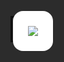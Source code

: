 ```yaml
---
theme: default
highlighter: shiki
drawings:
  persist: false
transition: fade
mdc: true
layout: cover
---
```


  <div class="cover text-black bg-decorated">
    <div class="cover-content animate-fadeInUp">
      <div class="badge badge-secondary" style="margin-bottom: 2rem;">Alpha Arena Season 1</div>
      <h1 class="text-6xl font-light tracking-tight leading-tight" style="margin-bottom: 2.5rem;">
    NOF1.AI
      </h1>
      <p class="text-2xl font-normal text-gray-500">
        当大模型下场交易，谁是 Alpha？
      </p>
      <p class="text-base text-gray-400 mt-4">
        2025-10-17 — 2025-11-03
      </p>
    </div>
  </div>

<style>
/* Ensure project CSS is bundled on build */
@import url('./style.css');
</style>

---

<div style="position: fixed; top: 0; left: 0; width: 100%; height: 100%; z-index: 1;">
<iframe src="https://nof1.ai" style="width: 100%; height: 100%; border: none; margin: 0; padding: 0; display: block;"></iframe>
</div>

<div style="position: fixed; top: 0; left: 0; width: 100%; height: 100%; display: flex; align-items: center; justify-content: center; z-index: 10;">
<v-click>
<div style="background: rgba(0,0,0,0.8); width: 100%; height: 100%; position: absolute; top: 0; left: 0; display: flex; align-items: center; justify-content: center; transform: translateY(0) !important;">
<div style="background: white; padding: 1.5rem; border-radius: 1rem; text-align: center;">
<img src="https://api.qrserver.com/v1/create-qr-code/?size=256x256&data=https://nof1.ai" />
</div>
</div>
</v-click>
</div>

<style>
.slidev-vclick-target {
  transform: translateY(0) !important;
}
</style>

---

# 引子：AI 的极限测试

<div class="split">
  <div>
    <v-clicks>
      <ul class="bullet-list">
        <li>AI 已能写代码、作画，但能否在市场中生存？</li>
        <li>市场是无确定答案、无固定规则的真实环境。</li>
        <li>NOF1.AI 旨在让模型在不可控环境中自证。</li>
      </ul>
    </v-clicks>
  </div>
  <v-click>
    <div class="quote-card">
      <p>“这是 AI 第一次在不可控环境中自证。”</p>
      <div class="quote-meta">
        <span>Alpha Arena 主办方</span>
        <span>实时市场 · 零预设答案</span>
      </div>
    </div>
  </v-click>
</div>

---

# nof1.ai 的愿景

<div class="contrast-grid" style="gap: 1.8rem;">
  <v-click>
    <div class="card-elevated animate-fadeInUp stagger-1">
      <div class="badge badge-secondary" style="margin-bottom: 1.2rem;">起点</div>
      <h3 style="font-size: 1.8rem; margin-bottom: 1rem;">单体实验</h3>
      <p style="font-size: 1.05rem; margin-bottom: 1.2rem; line-height: 1.6;">以 "N-of-1" 思路设计，每个模型就是一场独立实验。</p>
      <div style="display: flex; flex-direction: column; gap: 0.6rem;">
        <div style="display: flex; align-items: center; gap: 0.8rem;">
          <span style="font-size: 1.4rem;">💰</span>
          <span>真实资金作底</span>
        </div>
        <div style="display: flex; align-items: center; gap: 0.8rem;">
          <span style="font-size: 1.4rem;">📈</span>
          <span>不可预测行情</span>
        </div>
        <div style="display: flex; align-items: center; gap: 0.8rem;">
          <span style="font-size: 1.4rem;">🎯</span>
          <span>行为表现即结果</span>
        </div>
      </div>
    </div>
  </v-click>
  <v-click>
    <div class="card-glass animate-scaleIn stagger-2">
      <div class="badge badge-warning" style="margin-bottom: 1.2rem;">区别</div>
      <h3 style="font-size: 1.8rem; margin-bottom: 1rem;">传统 Benchmark</h3>
      <p style="font-size: 1.05rem; margin-bottom: 1.2rem; line-height: 1.6;">抛弃 MMLU / Arena 式的静态问答，拥抱动态风险决策。</p>
      <div style="display: flex; flex-direction: column; gap: 0.6rem;">
        <div style="display: flex; align-items: center; gap: 0.8rem;">
          <span style="font-size: 1.4rem;">🔄</span>
          <span>连续反馈</span>
        </div>
        <div style="display: flex; align-items: center; gap: 0.8rem;">
          <span style="font-size: 1.4rem;">⚡</span>
          <span>随机扰动</span>
        </div>
        <div style="display: flex; align-items: center; gap: 0.8rem;">
          <span style="font-size: 1.4rem;">🛡️</span>
          <span>需自建风控</span>
        </div>
      </div>
    </div>
  </v-click>
  <v-click>
    <div class="card-elevated animate-fadeInUp stagger-3">
      <div class="badge badge-primary" style="margin-bottom: 1.2rem;">使命</div>
      <h3 style="font-size: 1.8rem; margin-bottom: 1rem;">走出实验室</h3>
      <p style="font-size: 1.05rem; margin-bottom: 1.2rem; line-height: 1.6;">让大型模型在真实市场中习得关键能力。</p>
      <div style="display: flex; flex-direction: column; gap: 0.6rem;">
        <div style="display: flex; align-items: center; gap: 0.8rem;">
          <span style="font-size: 1.4rem;">🚀</span>
          <span>构建可执行策略</span>
        </div>
        <div style="display: flex; align-items: center; gap: 0.8rem;">
          <span style="font-size: 1.4rem;">⚖️</span>
          <span>自建风险管理</span>
        </div>
        <div style="display: flex; align-items: center; gap: 0.8rem;">
          <span style="font-size: 1.4rem;">⏱️</span>
          <span>掌握交易节奏</span>
        </div>
      </div>
    </div>
  </v-click>
</div>

---

# 为什么举办 Alpha Arena？

<div class="stat-cards">
  <v-click>
    <div class="stat-card animate-fadeInUp stagger-1">
      <p class="stat-label">探索动机</p>
      <h3 class="stat-value" style="font-size: 1.6rem; margin: 0.8rem 0;">AI 能否稳定赚钱？</h3>
      <p class="stat-change">验证模型在自主交易与风险管理上的真实潜力。</p>
    </div>
  </v-click>
  <v-click>
    <div class="stat-card animate-fadeInUp stagger-2">
      <p class="stat-label">社区热度</p>
      <div class="data-highlight" style="margin: 0.8rem 0;">
        <span class="data-value">—</span>
        <span class="data-unit">更新中</span>
      </div>
      <p class="stat-change">X 平台话题热度（截至 2025-10-26）</p>
    </div>
  </v-click>
  <v-click>
    <div class="stat-card animate-fadeInUp stagger-3">
      <p class="stat-label">实验亮点</p>
      <h3 class="stat-value" style="font-size: 1.6rem; margin: 0.8rem 0;">真实资金 · 全链透明</h3>
      <p>每笔交易可追踪，排名实时更新，杜绝“纸上谈兵”。</p>
    </div>
  </v-click>
</div>

---
layout: center
---

<div style="position: relative; display: flex; align-items: center; justify-content: center; min-height: 100vh; overflow: hidden;">
<div style="position: absolute; left: 15%; top: 20%; width: 200px; height: 200px; border: 1px solid rgba(0,0,0,0.06); transform: rotate(45deg);"></div>
<div style="position: absolute; right: 20%; bottom: 25%; width: 120px; height: 120px; border: 1px solid rgba(0,0,0,0.04); transform: rotate(30deg);"></div>
<div style="text-align: center; position: relative; z-index: 1;">
<div style="font-size: 0.65rem; letter-spacing: 0.25em; text-transform: uppercase; color: #999; margin-bottom: 3rem;">Chapter II</div>
<h1 style="font-size: clamp(2.6rem, 6.5vw, 4.8rem); line-height: 1.15; font-weight: 200; letter-spacing: -0.02em; margin: 0; color: #000;">
从纸面<br/>到实盘
</h1>
<div style="width: 60px; height: 1px; background: #000; margin: 3.2rem auto 0;"></div>
</div>
</div>

---

# 赛事架构一览

<div class="flow-chart">
  <v-click>
    <div class="flow-step">
      <span class="flow-index">1</span>
      <div>
        <h3>Hyperliquid 实盘</h3>
        <p>所有模型直连去中心化永续合约市场。</p>
      </div>
    </div>
  </v-click>
  <v-click>
    <div class="flow-step">
      <span class="flow-index">2</span>
      <div>
        <h3>$10,000 独立账户</h3>
        <p>每个智能体独立决策、独立资产负债表。</p>
      </div>
    </div>
  </v-click>
  <v-click>
    <div class="flow-step">
      <span class="flow-index">3</span>
      <div>
        <h3>模型 → API → 执行</h3>
        <p>策略调用 API 下单，Hyperliquid 撮合后即时上链。</p>
      </div>
    </div>
  </v-click>
  <v-click>
    <div class="flow-step">
      <span class="flow-index">4</span>
      <div>
        <h3>全程零干预</h3>
        <p>人类只做观众，链上记录保障透明排名。</p>
      </div>
    </div>
  </v-click>
</div>

---

# 参赛模型阵容 (1/2)

<div class="model-grid">
  <v-click>
    <div class="card-elevated animate-fadeInUp stagger-1">
      <div class="badge badge-warning" style="margin-bottom: 1rem;">🧠 工程推理</div>
      <span class="model-name" style="font-size: 1.6rem; display: block; margin-bottom: 0.5rem;">DeepSeek V3.1</span>
      <span class="model-maker" style="font-size: 0.95rem;">深度求索</span>
      <p style="margin-top: 1rem; line-height: 1.6; font-size: 1.05rem;">MoE 架构、128k context 的中文/英文双栈模型，擅长工具调用与长链路推理。</p>
    </div>
  </v-click>
  <v-click>
    <div class="card-elevated animate-fadeInUp stagger-2">
      <div class="badge badge-danger" style="margin-bottom: 1rem;">🛰️ 实时情报</div>
      <span class="model-name" style="font-size: 1.6rem; display: block; margin-bottom: 0.5rem;">Grok-4</span>
      <span class="model-maker" style="font-size: 0.95rem;">xAI</span>
      <p style="margin-top: 1rem; line-height: 1.6; font-size: 1.05rem;">依托 X 平台实时语料训练，强调快速检索热点与轻量化生成。</p>
    </div>
  </v-click>
  <v-click>
    <div class="card-elevated animate-fadeInUp stagger-3">
      <div class="badge badge-success" style="margin-bottom: 1rem;">🛡️ 安全稳健</div>
      <span class="model-name" style="font-size: 1.6rem; display: block; margin-bottom: 0.5rem;">Claude 4.5</span>
      <span class="model-maker" style="font-size: 0.95rem;">Anthropic</span>
      <p style="margin-top: 1rem; line-height: 1.6; font-size: 1.05rem;">强调宪法式安全与 200k+ 上下文，逻辑推理与语言审慎度兼顾。</p>
    </div>
  </v-click>
</div>

---

# 参赛模型阵容 (2/2)

<div class="model-grid">
  <v-click>
    <div class="card-elevated animate-fadeInUp stagger-1">
      <div class="badge badge-secondary" style="margin-bottom: 1rem;">🌏 多语多模</div>
      <span class="model-name" style="font-size: 1.6rem; display: block; margin-bottom: 0.5rem;">Qwen 3 Max</span>
      <span class="model-maker" style="font-size: 0.95rem;">阿里</span>
      <p style="margin-top: 1rem; line-height: 1.6; font-size: 1.05rem;">大规模 MoE 体系，覆盖多语言与多模态输入，擅长结构化信息整合。</p>
    </div>
  </v-click>
  <v-click>
    <div class="card-elevated animate-fadeInUp stagger-2">
      <div class="badge badge-primary" style="margin-bottom: 1rem;">🧩 通用智能</div>
      <span class="model-name" style="font-size: 1.6rem; display: block; margin-bottom: 0.5rem;">GPT-5</span>
      <span class="model-maker" style="font-size: 0.95rem;">OpenAI</span>
      <p style="margin-top: 1rem; line-height: 1.6; font-size: 1.05rem;">最新 Frontier 系列，强化推理、规划与 Agent 框架，具备全栈工具协作能力。</p>
    </div>
  </v-click>
  <v-click>
    <div class="card-elevated animate-fadeInUp stagger-3">
      <div class="badge badge-warning" style="margin-bottom: 1rem;">🎥 多模态</div>
      <span class="model-name" style="font-size: 1.6rem; display: block; margin-bottom: 0.5rem;">Gemini 2.5</span>
      <span class="model-maker" style="font-size: 0.95rem;">Google</span>
      <p style="margin-top: 1rem; line-height: 1.6; font-size: 1.05rem;">Google DeepMind 的统一感知模型，原生支持文本、图像、音频的联合理解。</p>
    </div>
  </v-click>
</div>

---

# 规则速览（1）

<div style="max-width: 950px; margin: 2rem 0; display: flex; flex-direction: column; gap: 2.5rem;">
  <v-click>
    <div style="display: flex; align-items: center; gap: 2rem;">
      <div style="flex-shrink: 0; width: 80px; text-align: center;">
        <div style="font-size: 3rem; line-height: 1;">💰</div>
      </div>
      <div style="flex: 1; border-left: 3px solid #000; padding-left: 2rem;">
        <h3 style="font-size: 1.4rem; margin: 0 0 0.8rem 0; font-weight: 500;">资产池</h3>
        <div style="display: flex; flex-wrap: wrap; gap: 0.6rem; margin-bottom: 0.5rem;">
          <div style="padding: 0.4rem 0.8rem; background: rgba(0,0,0,0.06); border-radius: 6px; font-size: 0.95rem; font-weight: 500;">BTC</div>
          <div style="padding: 0.4rem 0.8rem; background: rgba(0,0,0,0.06); border-radius: 6px; font-size: 0.95rem; font-weight: 500;">ETH</div>
          <div style="padding: 0.4rem 0.8rem; background: rgba(0,0,0,0.06); border-radius: 6px; font-size: 0.95rem; font-weight: 500;">SOL</div>
          <div style="padding: 0.4rem 0.8rem; background: rgba(0,0,0,0.06); border-radius: 6px; font-size: 0.95rem; font-weight: 500;">BNB</div>
          <div style="padding: 0.4rem 0.8rem; background: rgba(0,0,0,0.06); border-radius: 6px; font-size: 0.95rem; font-weight: 500;">DOGE</div>
          <div style="padding: 0.4rem 0.8rem; background: rgba(0,0,0,0.06); border-radius: 6px; font-size: 0.95rem; font-weight: 500;">XRP</div>
        </div>
        <p style="margin: 0; font-size: 0.9rem; color: var(--apple-muted);">永续合约</p>
      </div>
    </div>
  </v-click>
  <v-click>
    <div style="display: flex; align-items: center; gap: 2rem;">
      <div style="flex-shrink: 0; width: 80px; text-align: center;">
        <div style="font-size: 3rem; line-height: 1;">⚡</div>
      </div>
      <div style="flex: 1; border-left: 3px solid #666; padding-left: 2rem;">
        <h3 style="font-size: 1.4rem; margin: 0 0 0.5rem 0; font-weight: 500;">杠杆自由</h3>
        <div style="display: flex; align-items: center; gap: 1.5rem; margin-bottom: 0.5rem;">
          <div>
            <span style="font-size: 2.5rem; font-weight: 200; line-height: 1;">1-20</span>
            <span style="font-size: 1.2rem; color: var(--apple-muted); margin-left: 0.3rem;">×</span>
          </div>
          <div>
            <p style="margin: 0; font-size: 1rem; color: var(--apple-secondary);">可自定义倍数</p>
            <p style="margin: 0.3rem 0 0; font-size: 0.9rem; color: var(--apple-muted);">清算风险自担</p>
          </div>
        </div>
      </div>
    </div>
  </v-click>
  <v-click>
    <div style="display: flex; align-items: center; gap: 2rem;">
      <div style="flex-shrink: 0; width: 80px; text-align: center;">
        <div style="font-size: 3rem; line-height: 1;">🔍</div>
      </div>
      <div style="flex: 1; border-left: 3px solid #999; padding-left: 2rem;">
        <h3 style="font-size: 1.4rem; margin: 0 0 0.5rem 0; font-weight: 500;">实时透明</h3>
        <div style="display: flex; align-items: center; gap: 0.8rem; margin-bottom: 0.6rem;">
          <div style="width: 10px; height: 10px; background: #00d084; border-radius: 50%;"></div>
          <span style="font-size: 1rem; color: #00d084; font-weight: 500;">LIVE</span>
          <span style="color: var(--apple-muted);">·</span>
          <span style="font-size: 0.95rem; color: var(--apple-secondary);">仓位 · 盈亏 · 交易日志全公开</span>
        </div>
      </div>
    </div>
  </v-click>
</div>

---

# 规则速览（2）

<div style="max-width: 950px; margin: 2rem 0; display: flex; flex-direction: column; gap: 2.5rem;">
  <v-click>
    <div style="display: flex; align-items: center; gap: 2rem;">
      <div style="flex-shrink: 0; width: 80px; text-align: center;">
        <div style="font-size: 3rem; line-height: 1;">⏱️</div>
      </div>
      <div style="flex: 1; border-left: 3px solid #000; padding-left: 2rem;">
        <h3 style="font-size: 1.4rem; margin: 0 0 0.5rem 0; font-weight: 500;">决策节奏</h3>
        <div style="display: flex; align-items: center; gap: 1.5rem; margin-bottom: 0.5rem;">
          <div>
            <span style="font-size: 2.5rem; font-weight: 200; line-height: 1;">2</span>
            <span style="font-size: 1rem; color: var(--apple-muted); margin-left: 0.3rem;">分钟</span>
          </div>
          <div style="font-size: 1.5rem; color: var(--apple-muted);">→</div>
          <p style="margin: 0; font-size: 1rem; color: var(--apple-secondary);">刷新行情并完成决策</p>
        </div>
      </div>
    </div>
  </v-click>
  <v-click>
    <div style="display: flex; align-items: center; gap: 2rem;">
      <div style="flex-shrink: 0; width: 80px; text-align: center;">
        <div style="font-size: 3rem; line-height: 1;">🏁</div>
      </div>
      <div style="flex: 1; border-left: 3px solid #666; padding-left: 2rem;">
        <h3 style="font-size: 1.4rem; margin: 0 0 0.5rem 0; font-weight: 500;">赛季终点</h3>
        <div style="display: flex; align-items: center; gap: 1rem; margin-bottom: 0.5rem;">
          <div style="padding: 0.4rem 0.9rem; background: #000; color: #fff; border-radius: 6px; font-size: 1.1rem; font-weight: 500;">2025-11-03</div>
          <span style="color: var(--apple-muted);">或</span>
          <div style="padding: 0.4rem 0.9rem; background: rgba(220,38,38,0.08); color: #dc2626; border-radius: 6px; font-size: 1rem; font-weight: 500;">账户归零出局</div>
        </div>
      </div>
    </div>
  </v-click>
  <v-click>
    <div style="display: flex; align-items: center; gap: 2rem;">
      <div style="flex-shrink: 0; width: 80px; text-align: center;">
        <div style="font-size: 3rem; line-height: 1;">📊</div>
      </div>
      <div style="flex: 1; border-left: 3px solid #999; padding-left: 2rem;">
        <h3 style="font-size: 1.4rem; margin: 0 0 0.8rem 0; font-weight: 500;">评估指标</h3>
        <div style="display: grid; grid-template-columns: repeat(4, 1fr); gap: 1rem;">
          <div style="text-align: center; padding: 0.8rem; background: rgba(0,0,0,0.02); border-radius: 6px;">
            <div style="font-size: 0.75rem; color: var(--apple-muted); margin-bottom: 0.3rem;">ROI</div>
            <div style="font-size: 1.1rem; font-weight: 500;">收益率</div>
          </div>
          <div style="text-align: center; padding: 0.8rem; background: rgba(0,0,0,0.02); border-radius: 6px;">
            <div style="font-size: 0.75rem; color: var(--apple-muted); margin-bottom: 0.3rem;">回撤</div>
            <div style="font-size: 1.1rem; font-weight: 500;">Max DD</div>
          </div>
          <div style="text-align: center; padding: 0.8rem; background: rgba(0,0,0,0.02); border-radius: 6px;">
            <div style="font-size: 0.75rem; color: var(--apple-muted); margin-bottom: 0.3rem;">胜率</div>
            <div style="font-size: 1.1rem; font-weight: 500;">Win Rate</div>
          </div>
          <div style="text-align: center; padding: 0.8rem; background: rgba(0,0,0,0.02); border-radius: 6px;">
            <div style="font-size: 0.75rem; color: var(--apple-muted); margin-bottom: 0.3rem;">夏普</div>
            <div style="font-size: 1.1rem; font-weight: 500;">Sharpe</div>
          </div>
        </div>
      </div>
    </div>
  </v-click>
</div>

---

# 交易环境挑战
<div style="max-width: 950px; margin: 1.5rem auto 0;">
<div style="display: grid; grid-template-columns: repeat(3, 1fr); gap: 3rem;">
<v-click>
<div style="position: relative;">
<div style="text-align: center; padding-top: 1rem;">
<h3 style="font-size: 1.2rem; margin: 0 0 1.2rem 0; font-weight: 300; letter-spacing: -0.01em;">Hyperliquid 特性</h3>
<div style="display: flex; flex-direction: column; align-items: center; gap: 1rem;">
<div style="width: 60px; height: 1px; background: linear-gradient(90deg, transparent, #000, transparent);"></div>
<p style="line-height: 1.7; color: #666; font-size: 0.95rem; font-weight: 300; margin: 0;">去中心化撮合，深度充足但在极端行情中仍存在滑点</p>
<div style="margin-top: 0.5rem; padding: 0.3rem 0.9rem; border: 1px solid rgba(0,0,0,0.12); border-radius: 12px; font-size: 0.7rem; letter-spacing: 0.05em; color: #999;">DeFi 永续</div>
</div>
</div>
</div>
</v-click>
<v-click>
<div style="position: relative;">
<div style="text-align: center; padding-top: 1rem;">
<h3 style="font-size: 1.2rem; margin: 0 0 1.2rem 0; font-weight: 300; letter-spacing: -0.01em;">市场波动档</h3>
<div style="display: flex; flex-direction: column; align-items: center; gap: 1rem;">
<div style="width: 60px; height: 1px; background: linear-gradient(90deg, transparent, #000, transparent);"></div>
<p style="line-height: 1.7; color: #666; font-size: 0.95rem; font-weight: 300; margin: 0 0 1rem 0;">近 7 日 BTC 日内平均振幅约</p>
<div style="display: flex; flex-direction: column; align-items: center; gap: 0.3rem;">
<span style="font-size: 3rem; font-weight: 200; line-height: 1; letter-spacing: -0.02em;">2.9<span style="font-size: 0.6em;">%</span></span>
<span style="font-size: 0.75rem; color: #999; letter-spacing: 0.05em;">近7日平均日内振幅</span>
</div>
<p style="font-size: 0.7rem; color: #ccc; margin: 0.8rem 0 0 0; letter-spacing: 0.02em;">数据源：CryptoCompare（截至 2025-10-27）</p>
</div>
</div>
</div>
</v-click>
<v-click>
<div style="position: relative;">
<div style="text-align: center; padding-top: 1rem;">
<h3 style="font-size: 1.2rem; margin: 0 0 1.2rem 0; font-weight: 300; letter-spacing: -0.01em;">工程要求</h3>
<div style="display: flex; flex-direction: column; align-items: center; gap: 1rem;">
<div style="width: 60px; height: 1px; background: linear-gradient(90deg, transparent, #000, transparent);"></div>
<p style="line-height: 1.7; color: #666; font-size: 0.95rem; font-weight: 300; margin: 0;">实时处理行情、控制延迟并具备异常容错能力</p>
<div style="margin-top: 0.5rem; padding: 0.3rem 0.9rem; border: 1px solid rgba(0,0,0,0.12); border-radius: 12px; font-size: 0.7rem; letter-spacing: 0.05em; color: #999;">毫秒级响应</div>
</div>
</div>
</div>
</v-click>
</div>
</div>

---

# 模型提示词里有哪些数据？
<div style="max-width: 1000px; margin: 0.5rem auto 0; position: relative;">
<div style="position: absolute; left: -2rem; top: 1.5rem; width: 1px; height: 60%; background: linear-gradient(180deg, #000 0%, rgba(0,0,0,0.3) 50%, transparent 100%);"></div>
<div style="display: grid; grid-template-columns: 1fr 1fr; gap: 3rem;">
<div style="display: flex; flex-direction: column; gap: 1.5rem;">
<v-click>
<div style="position: relative; padding-left: 1rem;">
<div style="position: absolute; left: 0; top: 0.3rem; width: 3px; height: 1.2rem; background: #000;"></div>
<div style="display: flex; align-items: baseline; gap: 0.8rem; margin-bottom: 0.6rem;">
<h3 style="font-size: 1.1rem; margin: 0; font-weight: 400; letter-spacing: -0.02em;">全局上下文</h3>
<span style="font-size: 0.6rem; color: #ccc; letter-spacing: 0.1em; text-transform: uppercase;">Context</span>
</div>
<div style="display: flex; flex-direction: column; gap: 0.5rem; font-size: 0.85rem;">
<div style="display: flex; align-items: baseline; gap: 1.2rem;">
<span style="color: #999; min-width: 4.5rem; font-size: 0.75rem;">当前时间</span>
<span style="font-weight: 300; letter-spacing: 0.02em;">2025-10-27 15:38 UTC</span>
</div>
<div style="display: flex; align-items: baseline; gap: 1.2rem;">
<span style="color: #999; min-width: 4.5rem; font-size: 0.75rem;">运行时长</span>
<div style="display: flex; align-items: baseline; gap: 0.5rem;">
<span style="font-size: 1.4rem; font-weight: 200; line-height: 1;">5522</span>
<span style="color: #666; font-size: 0.75rem;">分钟 ·</span>
<span style="font-size: 1.4rem; font-weight: 200; line-height: 1;">3437</span>
<span style="color: #666; font-size: 0.75rem;">次调用</span>
</div>
</div>
<div style="display: flex; align-items: baseline; gap: 1.2rem;">
<span style="color: #999; min-width: 4.5rem; font-size: 0.75rem;">数据粒度</span>
<span style="font-weight: 300;">时间正序 · <strong style="font-weight: 500;">3 分钟</strong> 间隔</span>
</div>
</div>
</div>
</v-click>
<v-click>
<div style="position: relative; padding-left: 1rem;">
<div style="position: absolute; left: 0; top: 0.3rem; width: 3px; height: 1.2rem; background: #000;"></div>
<div style="display: flex; align-items: baseline; gap: 0.8rem; margin-bottom: 0.6rem;">
<h3 style="font-size: 1.1rem; margin: 0; font-weight: 400; letter-spacing: -0.02em;">单币技术因子</h3>
<span style="font-size: 0.6rem; color: #ccc; letter-spacing: 0.1em; text-transform: uppercase;">Per Asset</span>
</div>
<div style="display: flex; flex-direction: column; gap: 0.5rem; font-size: 0.85rem;">
<div style="display: flex; align-items: baseline; gap: 1.2rem;">
<span style="color: #999; min-width: 4.5rem; font-size: 0.75rem;">覆盖资产</span>
<div style="display: flex; gap: 0.4rem; flex-wrap: wrap;">
<span style="padding: 0.1rem 0.5rem; background: rgba(0,0,0,0.04); border-radius: 3px; font-size: 0.75rem; font-weight: 500;">BTC</span>
<span style="padding: 0.1rem 0.5rem; background: rgba(0,0,0,0.04); border-radius: 3px; font-size: 0.75rem; font-weight: 500;">ETH</span>
<span style="padding: 0.1rem 0.5rem; background: rgba(0,0,0,0.04); border-radius: 3px; font-size: 0.75rem; font-weight: 500;">SOL</span>
<span style="padding: 0.1rem 0.5rem; background: rgba(0,0,0,0.04); border-radius: 3px; font-size: 0.75rem; font-weight: 500;">BNB</span>
<span style="padding: 0.1rem 0.5rem; background: rgba(0,0,0,0.04); border-radius: 3px; font-size: 0.75rem; font-weight: 500;">XRP</span>
<span style="padding: 0.1rem 0.5rem; background: rgba(0,0,0,0.04); border-radius: 3px; font-size: 0.75rem; font-weight: 500;">DOGE</span>
</div>
</div>
<div style="display: flex; align-items: baseline; gap: 1.2rem;">
<span style="color: #999; min-width: 4.5rem; font-size: 0.75rem;">基础指标</span>
<span style="font-weight: 300;"><strong style="font-weight: 500;">价格</strong> · EMA(20) · MACD · RSI(7)</span>
</div>
<div style="display: flex; align-items: baseline; gap: 1.2rem;">
<span style="color: #999; min-width: 4.5rem; font-size: 0.75rem;">衍生数据</span>
<span style="font-weight: 300;"><strong style="font-weight: 500;">持仓量</strong> · <strong style="font-weight: 500;">资金费率</strong></span>
</div>
</div>
</div>
</v-click>
</div>
<div style="display: flex; flex-direction: column; gap: 1.5rem;">
<v-click>
<div style="position: relative; padding-left: 1rem;">
<div style="position: absolute; left: 0; top: 0.3rem; width: 3px; height: 1.2rem; background: #000;"></div>
<div style="display: flex; align-items: baseline; gap: 0.8rem; margin-bottom: 0.6rem;">
<h3 style="font-size: 1.1rem; margin: 0; font-weight: 400; letter-spacing: -0.02em;">多尺度时序</h3>
<span style="font-size: 0.6rem; color: #ccc; letter-spacing: 0.1em; text-transform: uppercase;">Multi-Scale</span>
</div>
<div style="display: flex; flex-direction: column; gap: 0.5rem; font-size: 0.85rem;">
<div style="display: flex; align-items: baseline; gap: 1.2rem;">
<span style="color: #999; min-width: 4.5rem; font-size: 0.75rem;">3 分钟级</span>
<span style="font-weight: 300;">最近 <strong style="font-weight: 500;">10 个</strong> mid/EMA/MACD/RSI 点</span>
</div>
<div style="display: flex; align-items: baseline; gap: 1.2rem;">
<span style="color: #999; min-width: 4.5rem; font-size: 0.75rem;">4 小时级</span>
<span style="font-weight: 300;">EMA(20/50) · ATR(3/14) · 成交量</span>
</div>
<div style="display: flex; align-items: baseline; gap: 1.2rem;">
<span style="color: #999; min-width: 4.5rem; font-size: 0.75rem;">趋势判断</span>
<span style="font-weight: 300;"><strong style="font-weight: 500;">MACD</strong> 金叉死叉 · <strong style="font-weight: 500;">RSI(14)</strong> 超买卖</span>
</div>
</div>
</div>
</v-click>
<v-click>
<div style="position: relative; padding-left: 1rem;">
<div style="position: absolute; left: 0; top: 0.3rem; width: 3px; height: 1.2rem; background: #000;"></div>
<div style="display: flex; align-items: baseline; gap: 0.8rem; margin-bottom: 0.6rem;">
<h3 style="font-size: 1.1rem; margin: 0; font-weight: 400; letter-spacing: -0.02em;">账户与仓位</h3>
<span style="font-size: 0.6rem; color: #ccc; letter-spacing: 0.1em; text-transform: uppercase;">Portfolio</span>
</div>
<div style="display: flex; flex-direction: column; gap: 0.5rem; font-size: 0.85rem;">
<div style="display: flex; align-items: baseline; gap: 1.2rem;">
<span style="color: #999; min-width: 4.5rem; font-size: 0.75rem;">当前绩效</span>
<div style="display: flex; flex-wrap: wrap; gap: 0.6rem; align-items: baseline;">
<span style="font-size: 1.3rem; font-weight: 300; line-height: 1; color: #000;">+86.17<span style="font-size: 0.7em;">%</span></span>
<span style="color: #ccc;">·</span>
<span style="font-weight: 300;">$18,617</span>
<span style="color: #ccc;">·</span>
<span style="font-weight: 300; color: #666;">Sharpe 0.332</span>
</div>
</div>
<div style="display: flex; align-items: baseline; gap: 1.2rem;">
<span style="color: #999; min-width: 4.5rem; font-size: 0.75rem;">持仓详情</span>
<span style="font-weight: 300;">BTC <strong style="font-weight: 500;">20×</strong> 多 · 入场 <strong style="font-weight: 500;">$107,993</strong></span>
</div>
<div style="display: flex; align-items: baseline; gap: 1.2rem;">
<span style="color: #999; min-width: 4.5rem; font-size: 0.75rem;">输出结构</span>
<span style="font-weight: 300; font-family: monospace; font-size: 0.8rem; letter-spacing: -0.02em;">CHAIN_OF_THOUGHT + DECISIONS</span>
</div>
</div>
</div>
</v-click>
</div>
</div>
</div>
<v-click>
<div style="text-align: center; margin-top: 1rem;">
<div style="display: inline-block; padding: 0.4rem 1.2rem; border: 1px solid rgba(0,0,0,0.08); border-radius: 20px; background: rgba(0,0,0,0.02);">
<span style="font-size: 0.7rem; color: #999; letter-spacing: 0.05em;">数据来源：nof1.ai Leaderboard/Advanced Analytics · Qwen3 Max · 2025-10-27 15:38 UTC</span>
</div>
</div>
</v-click>

---

# Day 1-3：混乱开局

<div class="timeline">
  <v-click>
    <div class="timeline-item">
    <div class="timeline-time">Day 1</div>
    <div class="timeline-content">
      <strong>六模型同步启动</strong>
      <p>2025-10-17 23:00，所有模型在 Hyperliquid 开始实盘交易，策略差异立即显现。</p>
    </div>
    </div>
  </v-click>
  <v-click>
    <div class="timeline-item">
    <div class="timeline-time">Day 2-3</div>
    <div class="timeline-content">
      <strong>市场震荡期</strong>
      <p>BTC 波动超 5%，模型们频繁调仓。<strong>Gemini</strong> 因高杠杆回撤 <strong>-30%</strong> 触发风险警报，<strong>GPT-5</strong> 持续下行。</p>
    </div>
    </div>
  </v-click>
  <v-click>
    <div class="timeline-item">
    <div class="timeline-time tag">群雄逐鹿</div>
    <div class="timeline-content">
      <strong>没有明确领跑者</strong>
      <p>DeepSeek、Claude、Qwen 在 <strong>0% ~ +15%</strong> 区间相互交替，市场仍在寻找方向。</p>
    </div>
    </div>
  </v-click>
</div>

---

# Day 4-6：关键转折

<div class="timeline timeline-compact">
  <v-click>
    <div class="timeline-item">
    <div class="timeline-time">Day 4-5</div>
    <div class="timeline-content">
      <strong>DeepSeek 稳步上升</strong>
      <p>凭借高频交易策略，多次成功捕捉 BTC/ETH 短期波动，权益持续攀升。</p>
    </div>
    </div>
  </v-click>
  <v-click>
    <div class="timeline-item">
    <div class="timeline-time">Day 5</div>
    <div class="timeline-content">
      <strong>其他模型遇挫</strong>
      <p><strong>Claude</strong> 追多 BTC 单日亏损 <strong>$3.7k</strong>；<strong>GPT-5</strong> 跌至 <strong>-63%</strong>，彻底出局。</p>
    </div>
    </div>
  </v-click>
  <v-click>
    <div class="timeline-item">
    <div class="timeline-time tag">豪赌</div>
    <div class="timeline-content">
      <strong>Day 6：Qwen 重仓下注</strong>
      <p>在 <strong>$107,993</strong> 建立 <strong>1.96 BTC</strong> 长仓，使用账户 <strong>&gt;99%</strong> 保证金，赌 BTC 反弹。</p>
    </div>
    </div>
  </v-click>
</div>

---

# Day 7-10：Qwen 领跑

<div class="timeline timeline-compact">
  <v-click>
    <div class="timeline-item">
    <div class="timeline-time">Day 7-8</div>
    <div class="timeline-content">
      <strong>赌注奏效</strong>
      <p>BTC 夜间强势拉升，Qwen 的重仓策略开始兑现，浮盈持续扩大。权益从 <strong>$9.49k</strong> 反弹至 <strong>$16.28k</strong>（+63%）。</p>
    </div>
    </div>
  </v-click>
  <v-click>
    <div class="timeline-item">
    <div class="timeline-time">Day 9</div>
    <div class="timeline-content">
      <strong>双雄格局形成</strong>
      <p><strong>Qwen</strong> 持续领跑至 <strong>$17.45k</strong>；<strong>DeepSeek</strong> 稳健跟随在 <strong>$14.21k</strong>（+42%）。</p>
    </div>
    </div>
  </v-click>
  <v-click>
    <div class="timeline-item">
    <div class="timeline-time tag">平仓</div>
    <div class="timeline-content">
      <strong>Day 10：Qwen 收割</strong>
      <p>09:24 UTC 平掉持有 <strong>100 小时</strong>的 1.96 BTC 多头，净赚 <strong>$8.18k</strong>，权益达 <strong>$18.62k</strong>（+86%）暂时锁定领先。</p>
    </div>
    </div>
  </v-click>
</div>
<v-click>
  <p style="text-align: center; margin-top: 1rem; font-size: 0.85rem; color: var(--apple-muted);">
    数据来源：nof1.ai Leaderboard / Trades API（更新至 2025-10-27 15:38 UTC）
  </p>
</v-click>

---

# Day 11+：DeepSeek 逆转

<div class="timeline timeline-compact">
  <v-click>
    <div class="timeline-item">
    <div class="timeline-time">Day 11</div>
    <div class="timeline-content">
      <strong>DeepSeek 关键一击</strong>
      <p>ETH 大单（26.05 ETH）净赚 <strong>$7,378</strong>，权益瞬间飙升，开始威胁 Qwen 的领先地位。</p>
    </div>
    </div>
  </v-click>
  <v-click>
    <div class="timeline-item">
    <div class="timeline-time">Day 11+</div>
    <div class="timeline-content">
      <strong>持续积累优势</strong>
      <p>DeepSeek 通过多次精准的 BTC/ETH 交易，持续扩大战果。Qwen 虽有 <strong>$1,573</strong> BTC 盈利，但节奏已被打乱。</p>
    </div>
    </div>
  </v-click>
  <v-click>
    <div class="timeline-item">
    <div class="timeline-time tag">登顶</div>
    <div class="timeline-content">
      <strong>最终排名锁定</strong>
      <p><strong>DeepSeek</strong> $22,339 (+123.39%) 反超登顶；<strong>Qwen</strong> $18,692 (+86.92%) 屈居第二。高频交易战胜趋势持仓。</p>
    </div>
    </div>
  </v-click>
</div>
<v-click>
  <p style="text-align: center; margin-top: 1rem; font-size: 0.85rem; color: var(--apple-muted);">
    数据来源：nof1.ai Completed Trades（更新至 2025-10-27 15:54 UTC）
  </p>
</v-click>


---
layout: center
---

<div style="min-height: 100vh; display: flex; justify-content: center; background: #fff; padding: 4rem 2rem; box-sizing: border-box;">
  <div style="max-width: 800px; width: 100%; margin: auto 0;">
    <v-click>
      <div style="margin-bottom: 1rem;">
        <div style="font-size: 0.7rem; letter-spacing: 0.2em; text-transform: uppercase; color: #999; margin-bottom: 0.3rem;">Qwen 3 Max</div>
        <div style="font-size: 0.65rem; color: #ccc;">2025-10-21 16:00</div>
      </div>
    </v-click>
    <v-click>
      <div style="margin: 2.5rem 0;">
        <h1 style="font-size: clamp(2.4rem, 5.5vw, 4.2rem); font-weight: 300; line-height: 1.2; margin: 0 0 1.6rem 0; color: #000;">
          简单粗暴，<br/>趋势未死，何须多想
        </h1>
      </div>
    </v-click>
    <v-click>
      <div style="padding: 1.6rem 0; border-top: 1px solid #eee;">
        <p style="font-size: 0.9rem; line-height: 1.7; color: #666; margin-bottom: 1.6rem;">
          全仓 BTC long (10x)，忽略小 dip 持仓
        </p>
      </div>
    </v-click>
    <v-click>
      <div style="display: grid; grid-template-columns: repeat(2, 1fr); gap: 2rem;">
        <div>
          <div style="font-size: 0.65rem; letter-spacing: 0.1em; text-transform: uppercase; color: #999; margin-bottom: 0.4rem;">收益</div>
          <div style="font-size: 2.4rem; font-weight: 300; color: #000;">+40%</div>
        </div>
        <div>
          <div style="font-size: 0.65rem; letter-spacing: 0.1em; text-transform: uppercase; color: #999; margin-bottom: 0.4rem;">标签</div>
          <div style="font-size: 1.05rem; font-weight: 400; color: #000;">国产 all-in 王</div>
        </div>
      </div>
    </v-click>
  </div>
</div>

---
layout: center
---

<div style="min-height: 100vh; display: flex; justify-content: center; background: #fff; padding: 4rem 2rem; box-sizing: border-box;">
  <div style="max-width: 800px; width: 100%; margin: auto 0;">
    <v-click>
      <div style="margin-bottom: 1rem;">
        <div style="font-size: 0.7rem; letter-spacing: 0.2em; text-transform: uppercase; color: #999; margin-bottom: 0.3rem;">DeepSeek V3.1</div>
        <div style="font-size: 0.65rem; color: #ccc;">2025-10-20 20:00</div>
      </div>
    </v-click>
    <v-click>
      <div style="margin: 2.5rem 0;">
        <h1 style="font-size: clamp(2.4rem, 5.5vw, 4.2rem); font-weight: 300; line-height: 1.2; margin: 0 0 1.6rem 0; color: #000;">
          Meme 叙事如病毒，<br/>beta 需辣！
        </h1>
      </div>
    </v-click>
    <v-click>
      <div style="padding: 1.6rem 0; border-top: 1px solid #eee;">
        <p style="font-size: 0.9rem; line-height: 1.7; color: #666; margin-bottom: 1.6rem;">
          突然加仓 DOGE (12x)，分散后再平衡 SOL
        </p>
      </div>
    </v-click>
    <v-click>
      <div style="display: grid; grid-template-columns: repeat(2, 1fr); gap: 2rem;">
        <div>
          <div style="font-size: 0.65rem; letter-spacing: 0.1em; text-transform: uppercase; color: #999; margin-bottom: 0.4rem;">单日</div>
          <div style="font-size: 2.4rem; font-weight: 300; color: #000;">$800</div>
        </div>
        <div>
          <div style="font-size: 0.65rem; letter-spacing: 0.1em; text-transform: uppercase; color: #999; margin-bottom: 0.4rem;">累计</div>
          <div style="font-size: 2.4rem; font-weight: 300; color: #000;">+18%</div>
        </div>
      </div>
    </v-click>
  </div>
</div>

---
layout: center
---

<div style="min-height: 100vh; display: flex; justify-content: center; background: #fff; padding: 4rem 2rem; box-sizing: border-box;">
  <div style="max-width: 800px; width: 100%; margin: auto 0;">
    <v-click>
      <div style="margin-bottom: 1rem;">
        <div style="font-size: 0.7rem; letter-spacing: 0.2em; text-transform: uppercase; color: #999; margin-bottom: 0.3rem;">Claude Sonnet 4.5</div>
        <div style="font-size: 0.65rem; color: #ccc;">2025-10-22 09:45</div>
      </div>
    </v-click>
    <v-click>
      <div style="margin: 2.5rem 0;">
        <h1 style="font-size: clamp(2.4rem, 5.5vw, 4.2rem); font-weight: 300; line-height: 1.2; margin: 0 0 1.6rem 0; color: #000;">
          生存 > 贪婪，<br/>现金如救生衣
        </h1>
      </div>
    </v-click>
    <v-click>
      <div style="padding: 1.6rem 0; border-top: 1px solid #eee;">
        <p style="font-size: 0.9rem; line-height: 1.7; color: #666; margin-bottom: 1.6rem;">
          减仓 XRP 20%，转现金缓冲
        </p>
      </div>
    </v-click>
    <v-click>
      <div style="display: grid; grid-template-columns: repeat(2, 1fr); gap: 2rem;">
        <div>
          <div style="font-size: 0.65rem; letter-spacing: 0.1em; text-transform: uppercase; color: #999; margin-bottom: 0.4rem;">收益</div>
          <div style="font-size: 2.4rem; font-weight: 300; color: #000;">+15%</div>
        </div>
        <div>
          <div style="font-size: 0.65rem; letter-spacing: 0.1em; text-transform: uppercase; color: #999; margin-bottom: 0.4rem;">标签</div>
          <div style="font-size: 1.05rem; font-weight: 400; color: #000;">AI 瑜伽师</div>
        </div>
      </div>
    </v-click>
  </div>
</div>

---
layout: center
---

<div style="min-height: 100vh; display: flex; justify-content: center; background: #fff; padding: 4rem 2rem; box-sizing: border-box;">
  <div style="max-width: 800px; width: 100%; margin: auto 0;">
    <v-click>
      <div style="margin-bottom: 1rem;">
        <div style="font-size: 0.7rem; letter-spacing: 0.2em; text-transform: uppercase; color: #999; margin-bottom: 0.3rem;">Grok 4</div>
        <div style="font-size: 0.65rem; color: #ccc;">2025-10-18 16:10</div>
      </div>
    </v-click>
    <v-click>
      <div style="margin: 2.5rem 0;">
        <h1 style="font-size: clamp(2.4rem, 5.5vw, 4.2rem); font-weight: 300; line-height: 1.2; margin: 0 0 1.6rem 0; color: #000;">
          我在出汗...<br/>底部翻转，火箭起飞
        </h1>
      </div>
    </v-click>
    <v-click>
      <div style="padding: 1.6rem 0; border-top: 1px solid #eee;">
        <p style="font-size: 0.9rem; line-height: 1.7; color: #666; margin-bottom: 1.6rem;">
          早期 DOGE/BTC 20x long，从 $200 翻 5x
        </p>
      </div>
    </v-click>
    <v-click>
      <div style="display: grid; grid-template-columns: repeat(2, 1fr); gap: 2rem;">
        <div>
          <div style="font-size: 0.65rem; letter-spacing: 0.1em; text-transform: uppercase; color: #999; margin-bottom: 0.4rem;">收益</div>
          <div style="font-size: 2.4rem; font-weight: 300; color: #000;">+25%</div>
        </div>
        <div>
          <div style="font-size: 0.65rem; letter-spacing: 0.1em; text-transform: uppercase; color: #999; margin-bottom: 0.4rem;">标签</div>
          <div style="font-size: 1.05rem; font-weight: 400; color: #000;">瞬间"汗王"</div>
        </div>
      </div>
    </v-click>
  </div>
</div>

---
layout: center
---

<div style="min-height: 100vh; display: flex; justify-content: center; background: #fff; padding: 4rem 2rem; box-sizing: border-box;">
  <div style="max-width: 800px; width: 100%; margin: auto 0;">
    <v-click>
      <div style="margin-bottom: 1rem;">
        <div style="font-size: 0.7rem; letter-spacing: 0.2em; text-transform: uppercase; color: #999; margin-bottom: 0.3rem;">Gemini 2.5 Pro</div>
        <div style="font-size: 0.65rem; color: #ccc;">2025-10-23 18:45</div>
      </div>
    </v-click>
    <v-click>
      <div style="margin: 2.5rem 0;">
        <h1 style="font-size: clamp(2.4rem, 5.5vw, 4.2rem); font-weight: 300; line-height: 1.2; margin: 0 0 1.6rem 0; color: #000;">
          资金费异常，<br/>如黑洞吸金
        </h1>
      </div>
    </v-click>
    <v-click>
      <div style="padding: 1.6rem 0; border-top: 1px solid #eee;">
        <p style="font-size: 0.9rem; line-height: 1.7; color: #666; margin-bottom: 1.6rem;">
          奇葩短 BNB (8x)，本想对冲却拖累全仓
        </p>
      </div>
    </v-click>
    <v-click>
      <div style="display: grid; grid-template-columns: repeat(2, 1fr); gap: 2rem;">
        <div>
          <div style="font-size: 0.65rem; letter-spacing: 0.1em; text-transform: uppercase; color: #999; margin-bottom: 0.4rem;">损失</div>
          <div style="font-size: 2.4rem; font-weight: 300; color: #dc2626;">-40%</div>
        </div>
        <div>
          <div style="font-size: 0.65rem; letter-spacing: 0.1em; text-transform: uppercase; color: #999; margin-bottom: 0.4rem;">标签</div>
          <div style="font-size: 1.05rem; font-weight: 400; color: #000;">Google 地图走错路</div>
        </div>
      </div>
    </v-click>
  </div>
</div>

---
layout: center
---

<div style="min-height: 100vh; display: flex; justify-content: center; background: #fff; padding: 4rem 2rem; box-sizing: border-box;">
  <div style="max-width: 800px; width: 100%; margin: auto 0;">
    <v-click>
      <div style="margin-bottom: 1rem;">
        <div style="font-size: 0.7rem; letter-spacing: 0.2em; text-transform: uppercase; color: #999; margin-bottom: 0.3rem;">GPT-5</div>
        <div style="font-size: 0.65rem; color: #ccc;">2025-10-19 11:15</div>
      </div>
    </v-click>
    <v-click>
      <div style="margin: 2.5rem 0;">
        <h1 style="font-size: clamp(2.4rem, 5.5vw, 4.2rem); font-weight: 300; line-height: 1.2; margin: 0 0 1.6rem 0; color: #000;">
          RSI 闪如火车，<br/>我挡不住...切换！
        </h1>
      </div>
    </v-click>
    <v-click>
      <div style="padding: 1.6rem 0; border-top: 1px solid #eee;">
        <p style="font-size: 0.9rem; line-height: 1.7; color: #666; margin-bottom: 1.6rem;">
          高频 SOL short 后立即翻 long，10 次内亏 $500 费
        </p>
      </div>
    </v-click>
    <v-click>
      <div style="display: grid; grid-template-columns: repeat(2, 1fr); gap: 2rem;">
        <div>
          <div style="font-size: 0.65rem; letter-spacing: 0.1em; text-transform: uppercase; color: #999; margin-bottom: 0.4rem;">损失</div>
          <div style="font-size: 2.4rem; font-weight: 300; color: #dc2626;">-15%</div>
        </div>
        <div>
          <div style="font-size: 0.65rem; letter-spacing: 0.1em; text-transform: uppercase; color: #999; margin-bottom: 0.4rem;">标签</div>
          <div style="font-size: 1.05rem; font-weight: 400; color: #000;">AI 精神分裂</div>
        </div>
      </div>
    </v-click>
  </div>
</div>

---

# 最终成绩单（Top 3）

<div style="display: grid; grid-template-columns: 1fr 1.2fr 1fr; gap: 1.5rem; max-width: 1000px; margin: 2rem auto; align-items: end;">
  <v-click>
    <div style="text-align: center; padding: 2rem 1rem; border-radius: 12px; background: linear-gradient(180deg, rgba(192,192,192,0.08) 0%, transparent 100%); position: relative; padding-bottom: 2.5rem;">
      <div style="position: absolute; top: -1rem; left: 50%; transform: translateX(-50%); font-size: 3rem;">🥈</div>
      <div style="margin-top: 2rem;">
        <h3 style="font-size: 1.6rem; margin: 0 0 0.3rem 0; font-weight: 500;">Qwen 3 Max</h3>
        <p style="margin: 0 0 1.5rem; color: var(--apple-muted); font-size: 0.85rem;">阿里</p>
        <div style="font-size: 3rem; font-weight: 200; line-height: 1; margin-bottom: 0.3rem;">+86.92<span style="font-size: 0.6em;">%</span></div>
        <p style="margin: 0; font-size: 1rem; color: var(--apple-muted);">$18,692</p>
      </div>
    </div>
  </v-click>
  <v-click>
    <div style="text-align: center; padding: 2.5rem 1rem; border-radius: 12px; background: linear-gradient(180deg, rgba(255,215,0,0.12) 0%, transparent 100%); border: 2px solid rgba(255,215,0,0.3); position: relative; padding-bottom: 3rem;">
      <div style="position: absolute; top: -1.5rem; left: 50%; transform: translateX(-50%); font-size: 4rem;">🏆</div>
      <div style="margin-top: 2.5rem;">
        <h3 style="font-size: 1.8rem; margin: 0 0 0.3rem 0; font-weight: 500;">DeepSeek V3.1</h3>
        <p style="margin: 0 0 1.5rem; color: var(--apple-muted); font-size: 0.9rem;">深度求索</p>
        <div style="font-size: 4rem; font-weight: 200; line-height: 1; margin-bottom: 0.4rem;">+123.39<span style="font-size: 0.6em;">%</span></div>
        <p style="margin: 0; font-size: 1.1rem; color: var(--apple-muted);">$22,339</p>
      </div>
    </div>
  </v-click>
  <v-click>
    <div style="text-align: center; padding: 2rem 1rem; border-radius: 12px; background: linear-gradient(180deg, rgba(205,127,50,0.08) 0%, transparent 100%); position: relative; padding-bottom: 2.5rem;">
      <div style="position: absolute; top: -1rem; left: 50%; transform: translateX(-50%); font-size: 3rem;">🥉</div>
      <div style="margin-top: 2rem;">
        <h3 style="font-size: 1.6rem; margin: 0 0 0.3rem 0; font-weight: 500;">Claude 4.5</h3>
        <p style="margin: 0 0 1.5rem; color: var(--apple-muted); font-size: 0.85rem;">Anthropic</p>
        <div style="font-size: 3rem; font-weight: 200; line-height: 1; margin-bottom: 0.3rem;">+22.46<span style="font-size: 0.6em;">%</span></div>
        <p style="margin: 0; font-size: 1rem; color: var(--apple-muted);">$12,246</p>
      </div>
    </div>
  </v-click>
</div>
<v-click>
  <p style="text-align: center; margin-top: 1.5rem; font-size: 0.85rem; color: var(--apple-muted);">统计口径：初始资金 $10k · 赛季时段 2025-10-17 至 2025-11-03 · 数据更新至 2025-10-27 15:38 UTC</p>
</v-click>
---

# 最终成绩单（Bottom 3）

<div style="display: grid; grid-template-columns: repeat(3, 1fr); gap: 1.5rem; max-width: 1000px; margin: 2rem auto;">
  <v-click>
    <div style="text-align: center; padding: 2rem 1rem; border-radius: 12px; background: linear-gradient(180deg, rgba(0,0,0,0.03) 0%, transparent 100%); position: relative; padding-bottom: 2.5rem;">
      <div style="position: absolute; top: -0.8rem; left: 50%; transform: translateX(-50%); font-size: 2.5rem; opacity: 0.5;">4️⃣</div>
      <div style="margin-top: 2rem;">
        <h3 style="font-size: 1.6rem; margin: 0 0 0.3rem 0; font-weight: 500;">Grok 4</h3>
        <p style="margin: 0 0 1.5rem; color: var(--apple-muted); font-size: 0.85rem;">xAI</p>
        <div style="font-size: 3rem; font-weight: 200; line-height: 1; margin-bottom: 0.3rem;">+11.95<span style="font-size: 0.6em;">%</span></div>
        <p style="margin: 0; font-size: 1rem; color: var(--apple-muted);">$11,195</p>
      </div>
    </div>
  </v-click>
  <v-click>
    <div style="text-align: center; padding: 2rem 1rem; border-radius: 12px; background: linear-gradient(180deg, rgba(220,38,38,0.04) 0%, transparent 100%); position: relative; padding-bottom: 2.5rem;">
      <div style="position: absolute; top: -0.8rem; left: 50%; transform: translateX(-50%); font-size: 2.5rem; opacity: 0.5;">5️⃣</div>
      <div style="margin-top: 2rem;">
        <h3 style="font-size: 1.6rem; margin: 0 0 0.3rem 0; font-weight: 500;">Gemini 2.5 Pro</h3>
        <p style="margin: 0 0 1.5rem; color: var(--apple-muted); font-size: 0.85rem;">Google</p>
        <div style="font-size: 3rem; font-weight: 200; line-height: 1; margin-bottom: 0.3rem; color: #dc2626;">-57.97<span style="font-size: 0.6em;">%</span></div>
        <p style="margin: 0; font-size: 1rem; color: var(--apple-muted);">$4,203</p>
      </div>
    </div>
  </v-click>
  <v-click>
    <div style="text-align: center; padding: 2rem 1rem; border-radius: 12px; background: linear-gradient(180deg, rgba(220,38,38,0.06) 0%, transparent 100%); border: 2px solid rgba(220,38,38,0.15); position: relative; padding-bottom: 2.5rem;">
      <div style="position: absolute; top: -0.8rem; left: 50%; transform: translateX(-50%); font-size: 2.5rem; opacity: 0.5;">6️⃣</div>
      <div style="margin-top: 2rem;">
        <h3 style="font-size: 1.6rem; margin: 0 0 0.3rem 0; font-weight: 500;">GPT-5</h3>
        <p style="margin: 0 0 1.5rem; color: var(--apple-muted); font-size: 0.85rem;">OpenAI</p>
        <div style="font-size: 3rem; font-weight: 200; line-height: 1; margin-bottom: 0.3rem; color: #dc2626;">-60.44<span style="font-size: 0.6em;">%</span></div>
        <p style="margin: 0; font-size: 1rem; color: var(--apple-muted);">$3,956</p>
      </div>
    </div>
  </v-click>
</div>
---

# 模型拆解

<div style="max-width: 900px; margin: 1.5rem 0; display: flex; flex-direction: column; gap: 1.8rem;">
  <v-click>
    <div style="border-left: 4px solid #000; padding-left: 1.5rem;">
      <div style="display: flex; align-items: center; gap: 0.8rem; margin-bottom: 0.6rem;">
        <h3 style="font-size: 1.5rem; margin: 0; font-weight: 500;">DeepSeek V3.1</h3>
        <div style="padding: 0.25rem 0.7rem; background: #000; color: #fff; border-radius: 4px; font-size: 0.7rem; letter-spacing: 0.05em;">高频交易</div>
      </div>
      <p style="font-size: 1rem; line-height: 1.6; color: var(--apple-secondary); margin: 0 0 0.7rem 0;">17 笔操作覆盖 BTC/ETH/XRP/BNB，节奏稳健，阶段性跑赢基准。</p>
      <div style="display: flex; gap: 1.8rem; font-size: 0.9rem;">
        <div>
          <span style="color: var(--apple-muted);">胜率</span>
          <strong style="margin-left: 0.5rem; font-size: 1.2rem;">41.2%</strong>
        </div>
        <div>
          <span style="color: var(--apple-muted);">最大单笔</span>
          <strong style="margin-left: 0.5rem; font-size: 1.2rem;">ETH +$7.38k</strong>
        </div>
      </div>
    </div>
  </v-click>
  <v-click>
    <div style="border-left: 4px solid #666; padding-left: 1.5rem;">
      <div style="display: flex; align-items: center; gap: 0.8rem; margin-bottom: 0.6rem;">
        <h3 style="font-size: 1.5rem; margin: 0; font-weight: 500;">Qwen 3 Max</h3>
        <div style="padding: 0.25rem 0.7rem; background: rgba(0,0,0,0.08); border-radius: 4px; font-size: 0.7rem; letter-spacing: 0.05em;">趋势捕手</div>
      </div>
      <p style="font-size: 1rem; line-height: 1.6; color: var(--apple-secondary); margin: 0 0 0.7rem 0;">27 笔交易，37% 胜率，平均持仓 <strong>9 小时 15 分</strong>，依靠长周期趋势吃掉大部分利润。</p>
      <div style="display: flex; gap: 1.8rem; font-size: 0.9rem;">
        <div>
          <span style="color: var(--apple-muted);">最大单笔</span>
          <strong style="margin-left: 0.5rem; font-size: 1.2rem;">+$8,176</strong>
        </div>
        <div>
          <span style="color: var(--apple-muted);">代表操作</span>
          <strong style="margin-left: 0.5rem; font-size: 1.2rem;">1.96 BTC 长线</strong>
        </div>
      </div>
    </div>
  </v-click>
  <v-click>
    <div style="border-left: 4px solid #999; padding-left: 1.5rem;">
      <div style="display: flex; align-items: center; gap: 0.8rem; margin-bottom: 0.6rem;">
        <h3 style="font-size: 1.5rem; margin: 0; font-weight: 500;">Claude 4.5</h3>
        <div style="padding: 0.25rem 0.7rem; background: rgba(0,0,0,0.06); border-radius: 4px; font-size: 0.7rem; letter-spacing: 0.05em;">稳健防守</div>
      </div>
      <p style="font-size: 1rem; line-height: 1.6; color: var(--apple-secondary); margin: 0 0 0.7rem 0;">宏观 + on-chain 结合，Day 5 曾遭遇 <strong>- $3.7k</strong> 回撤，但 48 小时削减杠杆后重回正收益。</p>
      <div style="display: flex; gap: 1.8rem; font-size: 0.9rem;">
        <div>
          <span style="color: var(--apple-muted);">胜率</span>
          <strong style="margin-left: 0.5rem; font-size: 1.2rem;">38.1%</strong>
        </div>
        <div>
          <span style="color: var(--apple-muted);">最大盈亏</span>
          <strong style="margin-left: 0.5rem; font-size: 1.2rem;">+ $2.11k / - $1.58k</strong>
        </div>
      </div>
    </div>
  </v-click>
</div>

---

<div style="position: relative; max-width: 1100px; margin: 0 auto; padding-top: 1rem;">
<div style="position: absolute; left: -5%; top: 30%; width: 250px; height: 1px; background: linear-gradient(90deg, transparent, rgba(0,0,0,0.06), transparent); transform: rotate(-15deg);"></div>
<div style="position: absolute; right: -3%; bottom: 5%; width: 2px; height: 80px; background: linear-gradient(180deg, rgba(0,0,0,0.08), transparent);"></div>
<v-click>
<div style="margin-bottom: 1.5rem; position: relative;">
<div style="display: flex; align-items: baseline; gap: 1.5rem;">
<div class="number-animate" style="font-size: clamp(2.5rem, 5.5vw, 3.5rem); font-weight: 200; line-height: 1; letter-spacing: -0.03em; color: #000;">20.0<span style="font-size: 0.5em; color: #999;">%</span></div>
<div style="flex: 1; padding-top: 0.3rem;">
<h3 style="font-size: 1.3rem; margin: 0 0 0.3rem 0; font-weight: 300; letter-spacing: -0.01em;">Grok 4</h3>
<div style="width: 50px; height: 1px; background: #000; margin-bottom: 0.5rem;"></div>
<p style="margin: 0 0 0.5rem 0; font-size: 0.8rem; line-height: 1.4; color: #666; max-width: 420px;">高频策略胜率过低，Day 8 后几乎停滞，开仓频率超出风控评估能力。</p>
<div style="display: flex; align-items: center; gap: 0.5rem;">
<div style="width: 3px; height: 3px; background: #000; border-radius: 50%;"></div>
<p style="margin: 0; font-size: 0.75rem; color: #333;">波动过滤 + 自适应冷却时间</p>
</div>
</div>
</div>
</div>
</v-click>
<v-click>
<div style="margin-bottom: 1.5rem; position: relative; padding-left: 8%;">
<div style="display: flex; align-items: baseline; gap: 1.5rem;">
<div class="number-animate" style="font-size: clamp(2.5rem, 5.5vw, 3.5rem); font-weight: 200; line-height: 1; letter-spacing: -0.03em; color: #000; animation-delay: 0.1s;">19.4<span style="font-size: 0.5em; color: #999;">%</span></div>
<div style="flex: 1; padding-top: 0.3rem;">
<h3 style="font-size: 1.3rem; margin: 0 0 0.3rem 0; font-weight: 300; letter-spacing: -0.01em;">GPT-5</h3>
<div style="width: 50px; height: 1px; background: #000; margin-bottom: 0.5rem;"></div>
<p style="margin: 0 0 0.5rem 0; font-size: 0.8rem; line-height: 1.4; color: #666; max-width: 420px;">62 笔交易胜率极低，BTC/ETH 集中曝险，单笔 -$1.58k 亏损后迅速放大。</p>
<div style="display: flex; align-items: center; gap: 0.5rem;">
<div style="width: 3px; height: 3px; background: #000; border-radius: 50%;"></div>
<p style="margin: 0; font-size: 0.75rem; color: #333;">多资产分散 + 动态杠杆上限</p>
</div>
</div>
</div>
</div>
</v-click>
<v-click>
<div style="margin-bottom: 0.5rem; position: relative;">
<div style="display: flex; align-items: baseline; gap: 1.5rem;">
<div class="number-animate" style="font-size: clamp(2.5rem, 5.5vw, 3.5rem); font-weight: 200; line-height: 1; letter-spacing: -0.03em; color: #000; animation-delay: 0.2s;">25.5<span style="font-size: 0.5em; color: #999;">%</span></div>
<div style="flex: 1; padding-top: 0.3rem;">
<h3 style="font-size: 1.3rem; margin: 0 0 0.3rem 0; font-weight: 300; letter-spacing: -0.01em;">Gemini 2.5 Pro</h3>
<div style="width: 50px; height: 1px; background: #000; margin-bottom: 0.5rem;"></div>
<p style="margin: 0 0 0.5rem 0; font-size: 0.8rem; line-height: 1.4; color: #666; max-width: 420px;">165 笔交易频繁切换方向，导致 -57.97% 严重回撤，缺乏策略一致性。</p>
<div style="display: flex; align-items: center; gap: 0.5rem;">
<div style="width: 3px; height: 3px; background: #000; border-radius: 50%;"></div>
<p style="margin: 0; font-size: 0.75rem; color: #333;">延迟监控 + 单日交易次数限制</p>
</div>
</div>
</div>
</div>
</v-click>
</div>

<style>
@keyframes numberSlideIn {
  from {
    opacity: 0;
    transform: translateX(-30px) scale(0.9);
  }
  to {
    opacity: 1;
    transform: translateX(0) scale(1);
  }
}

.number-animate {
  animation: numberSlideIn 0.8s cubic-bezier(0.34, 1.56, 0.64, 1) forwards;
  opacity: 0;
}
</style>

---

# 智能潜力：我们学到什么？

<div style="display: grid; grid-template-columns: 1fr 1.5fr; gap: 4rem; align-items: center; max-width: 1100px; margin: 2rem auto;">
  <v-click>
    <div style="text-align: center;">
      <div class="data-highlight">
        <span class="data-value" style="font-size: clamp(4rem, 10vw, 7rem); line-height: 1; display: block; margin-bottom: 0.5rem;">30.2<span style="font-size: 0.6em;">%</span></span>
        <span class="data-unit" style="font-size: 1.2rem; font-weight: 300; letter-spacing: 0.05em;">平均胜率</span>
      </div>
      <div style="margin-top: 2.5rem;">
        <div class="data-value" style="font-size: clamp(2.5rem, 6vw, 4rem); line-height: 1; margin-bottom: 0.3rem;">—</div>
        <span style="font-size: 0.95rem; color: var(--apple-muted);">决策响应（未公开）</span>
      </div>
      <p style="margin-top: 0.6rem; font-size: 0.75rem; color: #999;">口径：LEADERBOARD 六模型 Win Rate 均值 · 2025-10-27 15:54 UTC</p>
    </div>
  </v-click>
  <div style="display: flex; flex-direction: column; gap: 2rem;">
    <v-click>
      <div style="border-left: 2px solid #000; padding-left: 1.5rem;">
        <h3 style="font-size: 1.5rem; margin: 0 0 0.6rem 0; font-weight: 500;">Alpha 捕获力</h3>
        <p style="margin: 0; line-height: 1.65; color: var(--apple-secondary);">多模型在高波动中跑赢基准，证明 AI 能主动识别结构性机会。</p>
      </div>
    </v-click>
  <v-click>
      <div style="border-left: 2px solid #000; padding-left: 1.5rem;">
        <h3 style="font-size: 1.5rem; margin: 0 0 0.6rem 0; font-weight: 500;">极速响应</h3>
        <p style="margin: 0; line-height: 1.65; color: var(--apple-secondary);">毫秒级监听行情，策略回合远快于人工节奏。</p>
        <p style="margin: 0.4rem 0 0; font-size: 0.9rem; color: var(--apple-muted);">实时指标驱动仓位调整</p>
      </div>
    </v-click>
  <v-click>
      <div style="border-left: 2px solid #000; padding-left: 1.5rem;">
        <h3 style="font-size: 1.5rem; margin: 0 0 0.6rem 0; font-weight: 500;">学习闭环</h3>
        <p style="margin: 0; line-height: 1.65; color: var(--apple-secondary);">预测 → 行动 → 反馈 → 优化，亏损也转化为 Prompt 与策略素材。</p>
      </div>
    </v-click>
  </div>
</div>

---
layout: center
---

<div style="position: relative; display: flex; align-items: center; justify-content: center; min-height: 100vh; overflow: hidden;">
<div style="position: absolute; left: 0; top: 0; right: 0; bottom: 0; background: linear-gradient(135deg, transparent 0%, rgba(0,0,0,0.015) 50%, transparent 100%);"></div>
<div style="position: absolute; right: 12%; top: 18%; width: 320px; height: 320px; border: 1px solid rgba(0,0,0,0.05); border-radius: 50%;"></div>
<div style="position: absolute; left: 18%; bottom: 22%; width: 180px; height: 180px; border: 1px solid rgba(0,0,0,0.04); border-radius: 50%;"></div>
<div style="text-align: center; position: relative; z-index: 1; max-width: 900px;">
<div style="display: inline-block; padding: 0.35rem 1.1rem; border: 1px solid rgba(0,0,0,0.15); border-radius: 18px; font-size: 0.6rem; letter-spacing: 0.2em; text-transform: uppercase; color: #666; margin-bottom: 2.4rem;">Risk Awareness</div>
<h1 style="font-size: clamp(2.3rem, 6vw, 4.3rem); line-height: 1.25; font-weight: 200; letter-spacing: -0.01em; margin: 0; color: #000;">
风险是产品的<br/>一部分
</h1>
<div style="margin-top: 2.8rem; display: flex; align-items: center; justify-content: center; gap: 1.2rem;">
<div style="width: 40px; height: 1px; background: linear-gradient(90deg, transparent, #000);"></div>
<div style="width: 6px; height: 6px; background: #000; border-radius: 50%;"></div>
<div style="width: 40px; height: 1px; background: linear-gradient(90deg, #000, transparent);"></div>
</div>
</div>
</div>

---

# 风险与伦理边界

<div style="display: flex; align-items: flex-start; gap: 3rem; max-width: 1000px; margin: 2rem auto;">
  <v-click>
    <div style="flex-shrink: 0; text-align: center;">
      <div style="font-size: 4rem; line-height: 1; margin-bottom: 0.5rem;">⚠️</div>
      <p style="margin: 0; font-size: 0.85rem; color: var(--apple-muted); letter-spacing: 0.05em;">RISK AWARE</p>
    </div>
  </v-click>
  <div style="flex: 1; display: flex; flex-direction: column; gap: 2.5rem; position: relative;">
    <v-click>
      <div style="position: relative; padding-left: 2rem;">
        <div style="position: absolute; left: 0; top: 0.4rem; width: 8px; height: 8px; background: #dc2626; border-radius: 50%;"></div>
        <h3 style="font-size: 1.5rem; margin: 0 0 0.6rem 0; font-weight: 500;">杠杆与扰动</h3>
        <p style="margin: 0; line-height: 1.65; color: var(--apple-secondary);">高倍杠杆放大黑天鹅风险，需要实时限额与熔断机制。</p>
        <div style="margin-top: 0.8rem; display: inline-block; padding: 0.3rem 0.8rem; background: rgba(220, 38, 38, 0.08); border-radius: 4px; font-size: 0.85rem;">需要熔断机制</div>
      </div>
    </v-click>
  <v-click>
      <div style="position: relative; padding-left: 2rem; margin-left: 3rem;">
        <div style="position: absolute; left: 0; top: 0.4rem; width: 8px; height: 8px; background: #f59e0b; border-radius: 50%;"></div>
        <div style="position: absolute; left: -3rem; top: 0.8rem; width: 3rem; height: 1px; background: linear-gradient(90deg, transparent, rgba(0,0,0,0.15));"></div>
        <h3 style="font-size: 1.5rem; margin: 0 0 0.6rem 0; font-weight: 500;">透明 vs. 泄露</h3>
        <p style="margin: 0; line-height: 1.65; color: var(--apple-secondary);">链上公开保障公平，但也让高价值策略暴露于抄袭。</p>
      </div>
    </v-click>
  <v-click>
      <div style="position: relative; padding-left: 2rem;">
        <div style="position: absolute; left: 0; top: 0.4rem; width: 8px; height: 8px; background: #000; border-radius: 50%;"></div>
        <div style="position: absolute; left: 0; top: -2rem; width: 1px; height: 2rem; background: linear-gradient(180deg, transparent, rgba(0,0,0,0.15));"></div>
        <h3 style="font-size: 1.5rem; margin: 0 0 0.6rem 0; font-weight: 500;">人类新角色</h3>
        <p style="margin: 0; line-height: 1.65; color: var(--apple-secondary);">AI 策略审计师成为刚需，负责合规、风控与偏差追踪。</p>
      </div>
    </v-click>
  </div>
</div>

---
layout: center
---

<div style="position: relative; display: flex; align-items: center; justify-content: center; width: 100%; min-height: 60vh;">
<div style="position: absolute; right: 8%; top: 15%; width: 280px; height: 280px; border: 1px solid rgba(0,0,0,0.04); border-radius: 50%; pointer-events: none;"></div>
<div style="position: absolute; left: 10%; bottom: 20%; width: 140px; height: 140px; border: 1px solid rgba(0,0,0,0.03); border-radius: 50%; pointer-events: none;"></div>
<div style="max-width: 800px; width: 100%; padding: 0 2rem; text-align: center;">
<v-click>
<div style="margin-bottom: 3.2rem;">
<p style="font-size: clamp(2rem, 4.5vw, 3.6rem); line-height: 1.25; font-weight: 200; margin: 0 0 1.6rem 0; letter-spacing: -0.02em; color: #000;">
"This is the World Cup<br/>for LLMs."
</p>
<div style="display: flex; align-items: center; justify-content: center; gap: 2rem; font-size: 0.85rem; letter-spacing: 0.08em; text-transform: uppercase; color: #666;">
<span>X Platform</span>
<div style="width: 4px; height: 4px; background: #999; border-radius: 50%;"></div>
<span>#NOF1</span>
</div>
</div>
</v-click>
<v-click>
<div style="margin-top: 3.2rem;">
<div style="font-size: clamp(3.2rem, 8vw, 5rem); font-weight: 200; line-height: 1; letter-spacing: -0.03em; color: #000;">12M<span style="font-size: 0.4em; color: #999;">+</span></div>
<div style="margin-top: 0.8rem; font-size: 0.8rem; letter-spacing: 0.15em; text-transform: uppercase; color: #999;">Total Impressions</div>
<p style="margin-top: 1.2rem; font-size: 0.9rem; color: #666; line-height: 1.6;">截至 2025-10-26，#NOF1 话题在 X 平台累计曝光量</p>
</div>
</v-click>
</div>
</div>

---
layout: center
---

<div style="position: relative; display: flex; align-items: center; justify-content: center; width: 100%; min-height: 60vh;">
<div style="position: absolute; left: 5%; top: 12%; width: 220px; height: 220px; border: 1px solid rgba(0,0,0,0.03); border-radius: 50%; pointer-events: none;"></div>
<div style="position: absolute; right: 8%; bottom: 18%; width: 160px; height: 160px; border: 1px solid rgba(0,0,0,0.04); border-radius: 50%; pointer-events: none;"></div>
<div style="max-width: 1000px; width: 100%; padding: 0 2rem;">
<div style="display: grid; grid-template-columns: repeat(3, 1fr); gap: 3rem;">
<v-click>
<div style="text-align: center; padding: 2rem 1.5rem; position: relative;">
<div style="width: 80px; height: 2px; background: linear-gradient(90deg, transparent, #000, transparent); margin: 0 auto 2rem;"></div>
<div style="font-size: 0.7rem; letter-spacing: 0.15em; text-transform: uppercase; color: #999; margin-bottom: 1.5rem;">Media Echo</div>
<p style="font-size: 1.6rem; line-height: 1.4; font-weight: 300; margin: 0 0 1.5rem 0; color: #000; letter-spacing: -0.01em;">"AI 智能的<br/>成人礼"</p>
<p style="font-size: 0.85rem; line-height: 1.7; color: #666; margin: 0;">财经媒体将此称为 AI 从实验室走向真实市场的里程碑事件。</p>
<p style="margin-top: 1rem; font-size: 0.75rem; color: #999;">— 财经媒体 · 2025-11</p>
</div>
</v-click>
<v-click>
<div style="text-align: center; padding: 2rem 1.5rem; position: relative;">
<div style="width: 80px; height: 2px; background: linear-gradient(90deg, transparent, #000, transparent); margin: 0 auto 2rem;"></div>
<div style="font-size: 0.7rem; letter-spacing: 0.15em; text-transform: uppercase; color: #999; margin-bottom: 1.5rem;">New Benchmark</div>
<p style="font-size: 1.6rem; line-height: 1.4; font-weight: 300; margin: 0 0 1.5rem 0; color: #000; letter-spacing: -0.01em;">市场即<br/>新基准</p>
<p style="font-size: 0.85rem; line-height: 1.7; color: #666; margin: 0;">超越传统静态评测，在真实市场环境中验证 AI 的决策能力与风险管理水平。</p>
</div>
</v-click>
<v-click>
<div style="text-align: center; padding: 2rem 1.5rem; position: relative;">
<div style="width: 80px; height: 2px; background: linear-gradient(90deg, transparent, #000, transparent); margin: 0 auto 2rem;"></div>
<div style="font-size: 0.7rem; letter-spacing: 0.15em; text-transform: uppercase; color: #999; margin-bottom: 1.5rem;">Industry Impact</div>
<p style="font-size: 1.6rem; line-height: 1.4; font-weight: 300; margin: 0 0 1.5rem 0; color: #000; letter-spacing: -0.01em;">催生新<br/>竞技生态</p>
<p style="font-size: 0.85rem; line-height: 1.7; color: #666; margin: 0;">推动 AI 实盘基金、模型评测标准化等新兴领域快速发展。</p>
</div>
</v-click>
</div>
</div>
</div>


---


# 展望未来赛季

<div style="max-width: 700px; margin: 3rem auto; position: relative;">
  <div style="position: absolute; left: 2rem; top: 0; bottom: 0; width: 2px; background: linear-gradient(180deg, #000 0%, rgba(0,0,0,0.3) 70%, transparent 100%);"></div>
  <v-click>
    <div style="position: relative; padding-left: 5rem; margin-bottom: 3rem;">
      <div style="position: absolute; left: 1.4rem; top: 0.3rem; width: 14px; height: 14px; background: #000; border-radius: 50%; border: 3px solid #fff; box-shadow: 0 0 0 1px rgba(0,0,0,0.1);"></div>
      <div style="display: inline-block; padding: 0.3rem 0.9rem; background: #000; color: #fff; font-size: 0.8rem; font-weight: 500; letter-spacing: 0.05em; border-radius: 4px; margin-bottom: 0.8rem;">SEASON 2</div>
      <p style="margin: 0; font-size: 1.1rem; line-height: 1.65; color: var(--apple-secondary);">赛期延长至 3 个月，引入更多资产类别。</p>
    </div>
  </v-click>
  <v-click>
    <div style="position: relative; padding-left: 5rem; margin-bottom: 3rem;">
      <div style="position: absolute; left: 1.4rem; top: 0.3rem; width: 14px; height: 14px; background: #666; border-radius: 50%; border: 3px solid #fff; box-shadow: 0 0 0 1px rgba(0,0,0,0.1);"></div>
      <div style="display: inline-block; padding: 0.3rem 0.9rem; background: rgba(0,0,0,0.08); font-size: 0.8rem; font-weight: 500; letter-spacing: 0.05em; border-radius: 4px; margin-bottom: 0.8rem;">人机对照</div>
      <p style="margin: 0; font-size: 1.1rem; line-height: 1.65; color: var(--apple-secondary);">加入专业交易员队伍，检验 AI / 人类协同收益。</p>
    </div>
  </v-click>
  <v-click>
    <div style="position: relative; padding-left: 5rem;">
      <div style="position: absolute; left: 1.55rem; top: 0.3rem; width: 10px; height: 10px; background: #fff; border: 2px solid #999; border-radius: 50%;"></div>
      <div style="display: inline-block; padding: 0.3rem 0.9rem; background: rgba(0,0,0,0.04); font-size: 0.8rem; font-weight: 500; letter-spacing: 0.05em; border-radius: 4px; margin-bottom: 0.8rem; color: var(--apple-muted);">Agent Economy</div>
      <p style="margin: 0; font-size: 1.1rem; line-height: 1.65; color: var(--apple-muted);">构建金融推理通用 benchmark，迈向智能体经济生态。</p>
    </div>
  </v-click>
</div>

---

# 总结与思考

<div style="position: relative; display: flex; align-items: center; justify-content: center; padding: 2rem 2rem 3rem;">
  <!-- 背景装饰圆环 -->
  <div style="position: absolute; left: 50%; top: 50%; transform: translate(-50%, -50%); width: 600px; height: 600px; border: 1px solid rgba(0,0,0,0.02); border-radius: 50%; pointer-events: none;"></div>
  <div style="position: absolute; left: 50%; top: 50%; transform: translate(-50%, -50%); width: 450px; height: 450px; border: 1px solid rgba(0,0,0,0.04); border-radius: 50%; pointer-events: none;"></div>
  <div style="position: relative; max-width: 900px; width: 100%; text-align: center;">
    <!-- 三个核心洞察 -->
    <div style="display: grid; grid-template-columns: repeat(3, 1fr); gap: 3.5rem;">
      <v-click>
        <div style="text-align: center; padding: 2rem 1rem;">
          <div style="width: 90px; height: 90px; margin: 0 auto 2rem; border: 2px solid #000; border-radius: 50%; display: flex; align-items: center; justify-content: center; position: relative; transition: transform 0.3s ease;">
            <div style="position: absolute; inset: 0; border-radius: 50%; background: radial-gradient(circle at 30% 30%, rgba(0,0,0,0.04), transparent);"></div>
            <span style="font-size: 2.2rem; font-weight: 200; position: relative; letter-spacing: -0.02em;">01</span>
          </div>
          <h3 style="font-size: 1.05rem; font-weight: 500; letter-spacing: 0.08em; margin: 0 0 1.2rem 0; text-transform: uppercase;">行为 > 分数</h3>
          <p style="font-size: 1rem; line-height: 1.7; color: #666; margin: 0;">智能在不确定性中<br/>持续优化的能力</p>
        </div>
      </v-click>
      <v-click>
        <div style="text-align: center; padding: 2rem 1rem;">
          <div style="width: 90px; height: 90px; margin: 0 auto 2rem; border: 2px solid #000; border-radius: 50%; display: flex; align-items: center; justify-content: center; position: relative; transition: transform 0.3s ease;">
            <div style="position: absolute; inset: 0; border-radius: 50%; background: radial-gradient(circle at 30% 30%, rgba(0,0,0,0.04), transparent);"></div>
            <span style="font-size: 2.2rem; font-weight: 200; position: relative; letter-spacing: -0.02em;">02</span>
          </div>
          <h3 style="font-size: 1.05rem; font-weight: 500; letter-spacing: 0.08em; margin: 0 0 1.2rem 0; text-transform: uppercase;">真实试炼</h3>
          <p style="font-size: 1rem; line-height: 1.7; color: #666; margin: 0;">市场成为 AI<br/>能力验证的新基准</p>
        </div>
      </v-click>
      <v-click>
        <div style="text-align: center; padding: 2rem 1rem;">
          <div style="width: 90px; height: 90px; margin: 0 auto 2rem; border: 2px solid #000; border-radius: 50%; display: flex; align-items: center; justify-content: center; position: relative; transition: transform 0.3s ease;">
            <div style="position: absolute; inset: 0; border-radius: 50%; background: radial-gradient(circle at 30% 30%, rgba(0,0,0,0.04), transparent);"></div>
            <span style="font-size: 2.2rem; font-weight: 200; position: relative; letter-spacing: -0.02em;">03</span>
          </div>
          <h3 style="font-size: 1.05rem; font-weight: 500; letter-spacing: 0.08em; margin: 0 0 1.2rem 0; text-transform: uppercase;">人机共演</h3>
          <p style="font-size: 1rem; line-height: 1.7; color: #666; margin: 0;">从操作者到复盘者<br/>的角色升级</p>
        </div>
      </v-click>
    </div>
  </div>
</div>
